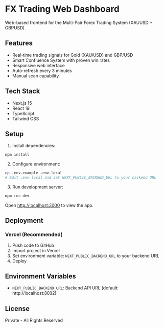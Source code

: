 # FX Trading Web Dashboard

Web-based frontend for the Multi-Pair Forex Trading System (XAUUSD + GBPUSD).

## Features

- Real-time trading signals for Gold (XAU/USD) and GBP/USD
- Smart Confluence System with proven win rates
- Responsive web interface
- Auto-refresh every 3 minutes
- Manual scan capability

## Tech Stack

- Next.js 15
- React 19
- TypeScript
- Tailwind CSS

## Setup

1. Install dependencies:
```bash
npm install
```

2. Configure environment:
```bash
cp .env.example .env.local
# Edit .env.local and set NEXT_PUBLIC_BACKEND_URL to your backend URL
```

3. Run development server:
```bash
npm run dev
```

Open [http://localhost:3000](http://localhost:3000) to view the app.

## Deployment

### Vercel (Recommended)

1. Push code to GitHub
2. Import project in Vercel
3. Set environment variable: `NEXT_PUBLIC_BACKEND_URL` to your backend URL
4. Deploy

## Environment Variables

- `NEXT_PUBLIC_BACKEND_URL`: Backend API URL (default: http://localhost:8002)

## License

Private - All Rights Reserved
